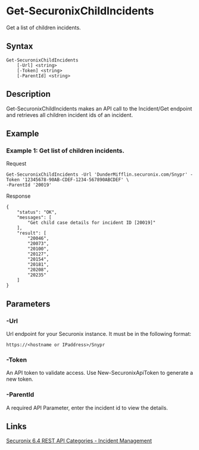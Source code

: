 # Get-SecuronixChildIncidents
Get a list of children incidents.

## Syntax
```
Get-SecuronixChildIncidents
    [-Url] <string>
    [-Token] <string>
    [-ParentId] <string>
```

## Description
Get-SecuronixChildIncidents makes an API call to the Incident/Get endpoint and retrieves all children incident ids of an incident.

## Example

### Example 1: Get list of children incidents.
Request
```
Get-SecuronixChildIncidents -Url 'DunderMifflin.securonix.com/Snypr' -Token '12345678-90AB-CDEF-1234-567890ABCDEF' \
-ParentId '20019'
```
Response
```
{
    "status": "OK",
    "messages": [
        "Get child case details for incident ID [20019]"
    ],
    "result": [
        "20046",
        "20073",
        "20100",
        "20127",
        "20154",
        "20181",
        "20208",
        "20235"
    ]
}
```

## Parameters

### -Url
Url endpoint for your Securonix instance.
It must be in the following format:
```
https://<hostname or IPaddress>/Snypr
```
### -Token
An API token to validate access. Use New-SecuronixApiToken to generate a new token.

### -ParentId
A required API Parameter, enter the incident id to view the details.

## Links
[Securonix 6.4 REST API Categories - Incident Management](https://documentation.securonix.com/onlinedoc/Content/6.4%20Cloud/Content/SNYPR%206.4/6.4%20Guides/Web%20Services/6.4_REST%20API%20Categories.htm#IncidentManagement)